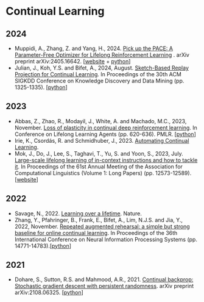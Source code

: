# Continual Learning
## 2024
* Muppidi, A., Zhang, Z. and Yang, H., 2024. [Pick up the PACE: A Parameter-Free Optimizer for Lifelong Reinforcement Learning](https://arxiv.org/abs/2405.16642)
. arXiv preprint arXiv:2405.16642. [[website](https://computationalrobotics.seas.harvard.edu/TRAC/) + [python](https://github.com/ComputationalRobotics/TRAC?tab=readme-ov-file)]
* Julian, J., Koh, Y.S. and Bifet, A., 2024, August. [Sketch-Based Replay Projection for Continual Learning](https://dl.acm.org/doi/pdf/10.1145/3637528.3671714). In Proceedings of the 30th ACM SIGKDD Conference on Knowledge Discovery and Data Mining (pp. 1325-1335). [[python](https://github.com/jjul482/Sketched-Replay-Projection)]
## 2023
* Abbas, Z., Zhao, R., Modayil, J., White, A. and Machado, M.C., 2023, November. [Loss of plasticity in continual deep reinforcement learning](https://www.nature.com/articles/s41586-024-07711-7). In Conference on Lifelong Learning Agents (pp. 620-636). PMLR. [[python](https://github.com/shibhansh/loss-of-plasticity)]<br>
* Irie, K., Csordás, R. and Schmidhuber, J., 2023. [Automating Continual Learning](https://openreview.net/pdf?id=5twh6pM4SR).
* Mok, J., Do, J., Lee, S., Taghavi, T., Yu, S. and Yoon, S., 2023, July. [Large-scale lifelong learning of in-context instructions and how to tackle it](https://aclanthology.org/2023.acl-long.703.pdf). In Proceedings of the 61st Annual Meeting of the Association for Computational Linguistics (Volume 1: Long Papers) (pp. 12573-12589). [[website](https://aclanthology.org/2023.acl-long.703/)]
## 2022
* Savage, N., 2022. [Learning over a lifetime](https://www.nature.com/articles/d41586-022-01962-y). Nature.
* Zhang, Y., Pfahringer, B., Frank, E., Bifet, A., Lim, N.J.S. and Jia, Y., 2022, November. [Repeated augmented rehearsal: a simple but strong baseline for online continual learning](https://papers.neurips.cc/paper_files/paper/2022/file/5ebbbac62b968254093023f1c95015d3-Paper-Conference.pdf). In Proceedings of the 36th International Conference on Neural Information Processing Systems (pp. 14771-14783).[[python](https://github.com/YaqianZhang/RepeatedAugmentedRehearsal/tree/master)]
## 2021
* Dohare, S., Sutton, R.S. and Mahmood, A.R., 2021. [Continual backprop: Stochastic gradient descent with persistent randomness](https://arxiv.org/abs/2108.06325). arXiv preprint arXiv:2108.06325. [[python](https://github.com/shibhansh/loss-of-plasticity)]
